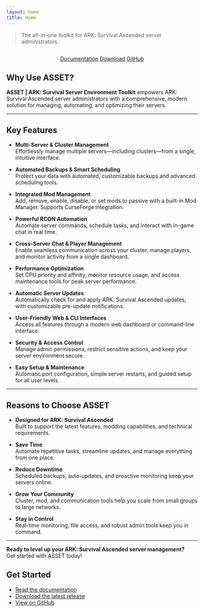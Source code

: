 ```yaml
---
layout: home
title: Home
---
```


<link rel="stylesheet" href="/assets/css/custom.css">

> The all-in-one toolkit for ARK: Survival Ascended server administrators.

<div align="center" style="margin: 2em 0;">
  <a class="button" href="/docs">Documentation</a>
  <a class="button" href="https://github.com/yourorg/asset/releases">Download</a>
  <a class="button" href="https://github.com/yourorg/asset">GitHub</a>
</div>

## Why Use ASSET?

**ASSET | ARK: Survival Server Environment Toolkit** empowers ARK: Survival Ascended server administrators with a comprehensive, modern solution for managing, automating, and optimizing their servers.

---

## Key Features

- **Multi-Server & Cluster Management**  
  Effortlessly manage multiple servers—including clusters—from a single, intuitive interface.

- **Automated Backups & Smart Scheduling**  
  Protect your data with automated, customizable backups and advanced scheduling tools.

- **Integrated Mod Management**  
  Add, remove, enable, disable, or set mods to passive with a built-in Mod Manager. Supports CurseForge integration.

- **Powerful RCON Automation**  
  Automate server commands, schedule tasks, and interact with in-game chat in real time.

- **Cross-Server Chat & Player Management**  
  Enable seamless communication across your cluster, manage players, and monitor activity from a single dashboard.

- **Performance Optimization**  
  Set CPU priority and affinity, monitor resource usage, and access maintenance tools for peak server performance.

- **Automatic Server Updates**  
  Automatically check for and apply ARK: Survival Ascended updates, with customizable pre-update notifications.

- **User-Friendly Web & CLI Interfaces**  
  Access all features through a modern web dashboard or command-line interface.

- **Security & Access Control**  
  Manage admin permissions, restrict sensitive actions, and keep your server environment secure.

- **Easy Setup & Maintenance**  
  Automatic port configuration, simple server restarts, and guided setup for all user levels.

---

## Reasons to Choose ASSET

- **Designed for ARK: Survival Ascended**  
  Built to support the latest features, modding capabilities, and technical requirements.

- **Save Time**  
  Automate repetitive tasks, streamline updates, and manage everything from one place.

- **Reduce Downtime**  
  Scheduled backups, auto-updates, and proactive monitoring keep your servers online.

- **Grow Your Community**  
  Cluster, mod, and communication tools help you scale from small groups to large networks.

- **Stay in Control**  
  Real-time monitoring, file access, and robust admin tools keep you in command.

---

**Ready to level up your ARK: Survival Ascended server management?**  
Get started with ASSET today!


## Get Started

- [Read the documentation](/docs)
- [Download the latest release](https://github.com/yourorg/asset/releases)
- [View on GitHub](https://github.com/yourorg/asset)
